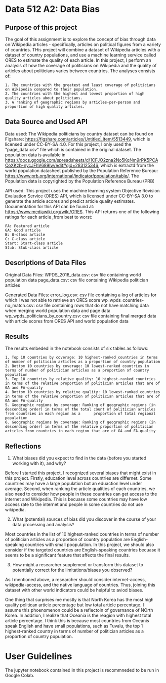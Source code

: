 # Data 512 A2: Data Bias 

## Purpose of this project

The goal of this assignment is to explore the concept of bias through data on Wikipedia articles - specifically, articles on political figures from a variety of countries. THis project will combine a dataset of Wikipedia articles with a dataset of country populations, and use a machine learning service called ORES to estimate the quality of each article. In this project, I perform an analysis of how the coverage of politicians on Wikipedia and the quality of articles about politicians varies between countries. The analyses consists of:

    1. The countries with the greatest and least coverage of politicians on Wikipedia compared to their population.
    2. The countries with the highest and lowest proportion of high quality articles about politicians.
    3. A ranking of geographic regions by articles-per-person and proportion of high quality articles.


## Data Source and Used API

Data used:
The Wikipedia politicians by country dataset can be found on Figshare: https://figshare.com/articles/Untitled_Item/5513449, which is licensed under CC-BY-SA 4.0. For this project, I only used the "page_data.csv" file which is contained in the original dataset. 
The population data is available in https://docs.google.com/spreadsheets/d/1CFJO2zna2No5KqNm9rPK5PCACoXKzb-nycJFhV689Iw/edit#gid=283125346, which is extractd from the world population datasheet published by the Population Reference Bureau: https://www.prb.org/international/indicator/population/table/. The Population data is copyrighted by the Population Reference Bureau (PRB)

API used: 
This project uses the machine learning system Objective Revision Evaluation Service (ORES) API, which is licensed under CC-BY-SA 3.0 to generate the article scores and predict article quality estimates. Documentation for this API can be found at: https://www.mediawiki.org/wiki/ORES. This API returns one of the following ratings for each article ,from best to worst:

    FA: Featured article 
    GA: Good article 
    B: B-class article 
    C: C-class article 
    Start: Start-class article 
    Stub: Stub-class article 

## Descriptions of Data Files

Original Data Files: 
    WPDS_2018_data.csv: csv file containing world population data
    page_data.csv: csv file containing Wikipedia politician articles
    
Generated Data Files:
    error_log.csv: csv file containing a log of articles for which I was not able to retrieve an ORES score
    wp_wpds_countries-no_match.csv: csv file containing rows that do not have matching data when merging world population data and page data
    wp_wpds_politicians_by_country.csv: csv file containing final merged data with article scores from ORES API and world population data

## Results

The results embeded in the notebook consists of six tables as follows:

    1. Top 10 countries by coverage: 10 highest-ranked countries in terms of number of politician articles as a proportion of country population
    2. Bottom 10 countries by coverage: 10 lowest-ranked countries in terms of number of politician articles as a proportion of country population
    3. Top 10 countries by relative quality: 10 highest-ranked countries in terms of the relative proportion of politician articles that are of GA and FA-quality
    4. Bottom 10 countries by relative quality: 10 lowest-ranked countries in terms of the relative proportion of politician articles that are of GA and FA-quality
    5. Geographic regions by coverage: Ranking of geographic regions (in descending order) in terms of the total count of politician articles from countries in each region as a      proportion of total regional population
    6. Geographic regions by coverage: Ranking of geographic regions (in descending order) in terms of the relative proportion of politician articles from countries in each region that are of GA and FA-quality

    
## Reflections 

1. What biases did you expect to find in the data (before you started working with it), and why?


Before I started this project, I recognized several biases that might exist in this project. Firstly, education level across countries are differnet. Some countries may have a large population but an eduaction level under average. Second, when ranking the article qualities of each countries, we also need to consider how people in these countries can get access to the internet and Wikipedia. This is becuase some countries may have low access rate to the internet and people in some countries do not use wikipedia. 

2. What (potential) sources of bias did you discover in the course of your data processing and analysis?

Most countries in the list of 10 highest-ranked countries in terms of number of politician articles as a proportion of country population are English-speaking countries with small poopulation. In this project, we should also consider if the targeted countries are English-speaking countries becuase it seems to be a significant feature that affects the final results. 

3. How might a researcher supplement or transform this dataset to potentially correct for the limitations/biases you observed?

As I mentioned above, a researcher should consider internet-access, wikipedia-access, and the native language of countries. Thus, joining this dataset with other world indicators could be helpful to  aviod biases. 

One thing that surprises me mostly is that North Korea has the most high quality politican article percentage but low total article percentage. I assume this phoenomenon could be a reflectoin of governance of NOrth Korea. In addition, I realize that Oceania is the reagion with highest total article percentage. I think this is because most countries from Oceanis speak English and have small populations, such as Tuvalu, the top 1 highest-ranked country in terms of number of politician articles as a proportion of country population. 

# User Guidelines

The jupyter notebook contained in this project is recommneded to be run in Google Colab. 

